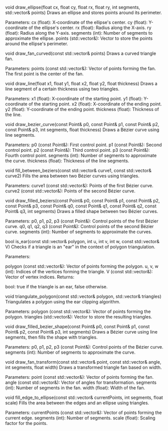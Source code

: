 void draw_ellipse(float cx, float cy, float rx, float ry, int segments, std::vector<Point>& points)
Draws an ellipse and stores points around its perimeter.

Parameters:
cx (float): X-coordinate of the ellipse's center.
cy (float): Y-coordinate of the ellipse's center.
rx (float): Radius along the X-axis.
ry (float): Radius along the Y-axis.
segments (int): Number of segments to approximate the ellipse.
points (std::vector<Point>&): Vector to store the points around the ellipse's perimeter.

void draw_fan_curved(const std::vector<Point>& points)
Draws a curved triangle fan.

Parameters:
points (const std::vector<Point>&): Vector of points forming the fan. The first point is the center of the fan.

void draw_line(float x1, float y1, float x2, float y2, float thickness)
Draws a line segment of a certain thickness using two triangles.

Parameters:
x1 (float): X-coordinate of the starting point.
y1 (float): Y-coordinate of the starting point.
x2 (float): X-coordinate of the ending point.
y2 (float): Y-coordinate of the ending point.
thickness (float): Thickness of the line.

void draw_bezier_curve(const Point& p0, const Point& p1, const Point& p2, const Point& p3, int segments, float thickness)
Draws a Bézier curve using line segments.

Parameters:
p0 (const Point&): First control point.
p1 (const Point&): Second control point.
p2 (const Point&): Third control point.
p3 (const Point&): Fourth control point.
segments (int): Number of segments to approximate the curve.
thickness (float): Thickness of the line segments.

void fill_between_beziers(const std::vector<Point>& curve1, const std::vector<Point>& curve2)
Fills the area between two Bézier curves using triangles.

Parameters:
curve1 (const std::vector<Point>&): Points of the first Bézier curve.
curve2 (const std::vector<Point>&): Points of the second Bézier curve.

void draw_filled_beziers(const Point& p0, const Point& p1, const Point& p2, const Point& p3, const Point& q0, const Point& q1, const Point& q2, const Point& q3, int segments)
Draws a filled shape between two Bézier curves.

Parameters:
p0, p1, p2, p3 (const Point&): Control points of the first Bézier curve.
q0, q1, q2, q3 (const Point&): Control points of the second Bézier curve.
segments (int): Number of segments to approximate the curves.

bool is_ear(const std::vector<Point>& polygon, int u, int v, int w, const std::vector<int>& V)
Checks if a triangle is an "ear" in the context of polygon triangulation.

Parameters:

polygon (const std::vector<Point>&): Vector of points forming the polygon.
u, v, w (int): Indices of the vertices forming the triangle.
V (const std::vector<int>&): Vector of vertex indices.
Returns:

bool: true if the triangle is an ear, false otherwise.

void triangulate_polygon(const std::vector<Point>& polygon, std::vector<Point>& triangles)
Triangulates a polygon using the ear clipping algorithm.

Parameters:
polygon (const std::vector<Point>&): Vector of points forming the polygon.
triangles (std::vector<Point>&): Vector to store the resulting triangles.

void draw_filled_bezier_shape(const Point& p0, const Point& p1, const Point& p2, const Point& p3, int segments)
Draws a Bézier curve using line segments, then fills the shape with triangles.

Parameters:
p0, p1, p2, p3 (const Point&): Control points of the Bézier curve.
segments (int): Number of segments to approximate the curve.

void draw_fan_transform(const std::vector<Point>& point, const std::vector<float>& angle, int segments, float width)
Draws a transformed triangle fan based on width.

Parameters:
point (const std::vector<Point>&): Vector of points forming the fan.
angle (const std::vector<float>&): Vector of angles for transformation.
segments (int): Number of segments in the fan.
width (float): Width of the fan.

void fill_edge_to_ellipse(const std::vector<Point>& currentPoints, int segments, float scale)
Fills the area between the edges and an ellipse using triangles.

Parameters:
currentPoints (const std::vector<Point>&): Vector of points forming the current edge.
segments (int): Number of segments.
scale (float): Scaling factor for the points.